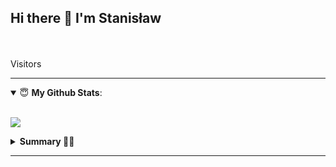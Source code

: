 ## Hi there 👋 I'm Stanisław


<br/>



</details>
<br/>
Visitors <br/>
<img src ="https://profile-counter.glitch.me/Staszek1062/count.svg" title="">
<br/>

---

<details open>
 <summary> 😇 <b>My Github Stats</b>: </summary>

<br>

<p align>
  <img src = "https://github-readme-stats.vercel.app/api?username=Staszek1062&count_private=true">
  <!-- <img src = "https://github-readme-stats.vercel.app/api/top-langs/?username=Staszek1062&hide=css,js,html&theme=tokyonight"> -->
</p>

</details>


<details>
 <summary><b>Summary 👨‍💻</b></summary>
<br>
    
![Metrics](https://metrics.lecoq.io/Staszek1062?template=classic&activity=1&followup=1&languages=1&lines=1&people=1&activity.limit=5&activity.days=14&activity.filter=all&activity.visibility=all&activity.timestamps=false&languages.colors=github&languages.threshold=0%25&people.limit=28&people.size=28&people.types=followers%2C%20following&people.identicons=false&people.shuffle=false&config.timezone=Asia%2FCalcutta&config.twemoji=true)
    
</details>


---
